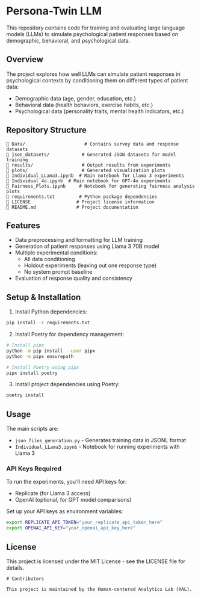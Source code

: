 # Persona-Twin LLM

This repository contains code for training and evaluating large language models (LLMs) to simulate psychological patient responses based on demographic, behavioral, and psychological data.

## Overview

The project explores how well LLMs can simulate patient responses in psychological contexts by conditioning them on different types of patient data:

- Demographic data (age, gender, education, etc.)
- Behavioral data (health behaviors, exercise habits, etc.) 
- Psychological data (personality traits, mental health indicators, etc.)

## Repository Structure

```
📂 Data/                      # Contains survey data and response datasets
📂 json_datasets/            # Generated JSON datasets for model training
📂 results/                  # Output results from experiments
📂 plots/                    # Generated visualization plots
📜 Individual_LLama3.ipynb  # Main notebook for Llama 3 experiments
📜 Individual_4o.ipynb  # Main notebook for GPT-4o experiments
📜 Fairness_Plots.ipynb     # Notebook for generating fairness analysis plots
📜 requirements.txt         # Python package dependencies
📜 LICENSE                 # Project license information
📜 README.md               # Project documentation
```

## Features

- Data preprocessing and formatting for LLM training
- Generation of patient responses using Llama 3 70B model
- Multiple experimental conditions:
  - All data conditioning
  - Holdout experiments (leaving out one response type)
  - No system prompt baseline
- Evaluation of response quality and consistency

## Setup & Installation

1. Install Python dependencies:
```bash
pip install -r requirements.txt
```

2. Install Poetry for dependency management:
```bash
# Install pipx
python -m pip install --user pipx
python -m pipx ensurepath

# Install Poetry using pipx
pipx install poetry
```

3. Install project dependencies using Poetry:
```bash
poetry install
```

## Usage

The main scripts are:

- `json_files_generation.py` - Generates training data in JSONL format
- `Individual_LLama3.ipynb` - Notebook for running experiments with Llama 3

### API Keys Required

To run the experiments, you'll need API keys for:
- Replicate (for Llama 3 access)
- OpenAI (optional, for GPT model comparisons)

Set up your API keys as environment variables:
```bash
export REPLICATE_API_TOKEN="your_replicate_api_token_here"
export OPENAI_API_KEY="your_openai_api_key_here"
```

## License

This project is licensed under the MIT License - see the LICENSE file for details.

```
# Contributors

This project is maintained by the Human-centered Analytics Lab (HAL).
